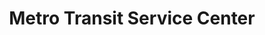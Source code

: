 ---
title: "Metro Transit Service Center"
url: /minneapolis/metro-transit-service-center/
shop: ticket
---